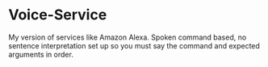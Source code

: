 # Voice-Service
My version of services like Amazon Alexa. 
Spoken command based, no sentence interpretation set up so you must say the command and expected arguments in order.
